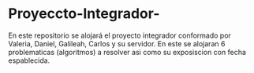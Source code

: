 # Proyeccto-Integrador-
En este repositorio se alojará el proyecto integrador conformado por Valeria, Daniel, Galileah, Carlos y su servidor. En este se alojaran 6 problematicas (algoritmos) a resolver asi como su exposiscion con fecha espablecida.
